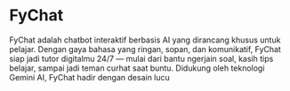 # FyChat
FyChat adalah chatbot interaktif berbasis AI yang dirancang khusus untuk pelajar. Dengan gaya bahasa yang ringan, sopan, dan komunikatif, FyChat siap jadi tutor digitalmu 24/7 — mulai dari bantu ngerjain soal, kasih tips belajar, sampai jadi teman curhat saat buntu. Didukung oleh teknologi Gemini AI, FyChat hadir dengan desain lucu
